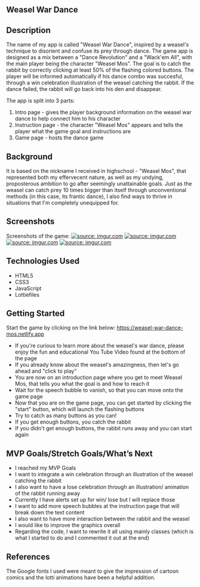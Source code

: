 <!-- ##Project name -->
## Weasel War Dance
## Description
The name of my app is called "Weasel War Dance", inspired by a weasel's technique to disorient and confuse its prey through dance. The game app is designed as a mix between a "Dance Revolution" and a "Wack'em All", with the main player being the character "Weasel Mos". The goal is to catch the rabbit by correctly clicking at least 50% of the flashing colored buttons. The player will be informed automatically if his dance combo was succesful, through a win celebration illustration of the weasel catching the rabbit. If the dance failed, the rabbit will go back into his den and disappear. 

The app is split into 3 parts: 
1. Intro page - gives the player background information on the weasel war dance to help connect him to his character
2. Instruction page - the character "Weasel Mos" appears and tells the player what the game goal and instructions are
3. Game page - hosts the dance game 


## Background
It is based on the nickname I received in highschool - "Weasel Mos", that represented both my effervecent nature, as well as my undying, proposterous ambition to go after seemingly unattainable goals. Just as the weasel can catch prey 10 times bigger than itself through unconventional methods (in this case, its frantic dance), I also find ways to thrive in situations that I'm completely unequipped for. 


## Screenshots
Screenshots of the game:
<a href="https://imgur.com/rn0PE1n"><img src="https://i.imgur.com/rn0PE1n.png" title="source: imgur.com" /></a>
<a href="https://imgur.com/kzEwIOx"><img src="https://i.imgur.com/kzEwIOx.png" title="source: imgur.com" /></a>
<a href="https://imgur.com/sdRDZ1D"><img src="https://i.imgur.com/sdRDZ1D.png" title="source: imgur.com" /></a>
<a href="https://imgur.com/93zkhDt"><img src="https://i.imgur.com/93zkhDt.png" title="source: imgur.com" /></a>



## Technologies Used
- HTML5
- CSS3
- JavaScript
- Lottiefiles
## Getting Started

Start the game by clicking on the link below:
https://weasel-war-dance-mos.netlify.app

- If you're curious to learn more about the weasel's war dance, please enjoy the fun and educational You Tube Video found at the bottom of the page
- If you already know about the weasel's amazingness, then let's go ahead and "click to play"
- You are now on an introduction page where you get to meet Weasel Mos, that tells you what the goal is and how to reach it
- Wait for the speech bubble to vanish, so that you can move onto the game page
- Now that you are on the game page, you can get started by clicking the "start" button, which will launch the flashing buttons
- Try to catch as many buttons as you can!
- If you get enough buttons, you catch the rabbit 
- If you didn't get enough buttons, the rabbit runs away and you can start again


## MVP Goals/Stretch Goals/What’s Next
- I reached my MVP Goals 
- I want to integrate a win celebration through an illustration of the weasel catching the rabbit
- I also want to have a lose celebration through an illustration/ animation of the rabbit running away
- Currently I have alerts set up for win/ lose but I will replace those
- I want to add more speech bubbles at the instruction page that will break down the text content
- I also want to have more interaction between the rabbit and the weasel 
- I would like to improve the graphics overall
- Regarding the code, I want to rewrite it all using mainly classes (which is what I started to do and I commented it out at the end)

## References
The Google fonts I used were meant to give the impression of cartoon comics and the lotti animations have been a helpful addition. 
